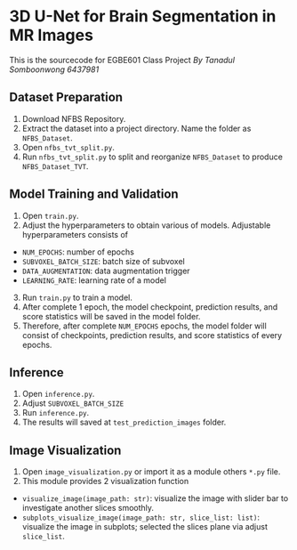 # 3D U-Net for Brain Segmentation in MR Images
This is the sourcecode for EGBE601 Class Project
*By Tanadul Somboonwong 6437981*

## Dataset Preparation
1. Download NFBS Repository.
2. Extract the dataset into a project directory. Name the folder as `NFBS_Dataset`.
4. Open `nfbs_tvt_split.py`.
5. Run `nfbs_tvt_split.py` to split and reorganize `NFBS_Dataset` to produce `NFBS_Dataset_TVT`.

## Model Training and Validation
1. Open `train.py`.
2. Adjust the hyperparameters to obtain various of models. Adjustable hyperparameters consists of 
- `NUM_EPOCHS`: number of epochs
- `SUBVOXEL_BATCH_SIZE`: batch size of subvoxel
- `DATA_AUGMENTATION`: data augmentation trigger
- `LEARNING_RATE`: learning rate of a model
3. Run `train.py` to train a model.
4. After complete 1 epoch, the model checkpoint, prediction results, and score statistics will be saved in the model folder.
5. Therefore, after complete `NUM_EPOCHS` epochs, the model folder will consist of checkpoints, prediction results, and score statistics of every epochs.

## Inference
1. Open `inference.py`.
2. Adjust `SUBVOXEL_BATCH_SIZE`
3. Run `inference.py`.
4. The results will saved at `test_prediction_images` folder.

## Image Visualization
1. Open `image_visualization.py` or import it as a module others `*.py` file.
2. This module provides 2 visualization function
- `visualize_image(image_path: str)`: visualize the image with slider bar to investigate another slices smoothly.
- `subplots_visualize_image(image_path: str, slice_list: list)`: visualize the image in subplots; selected the slices plane via adjust `slice_list`.
